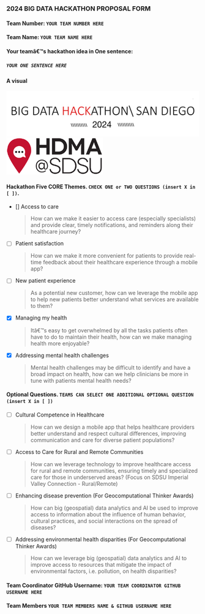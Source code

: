 ### 2024 BIG DATA HACKATHON PROPOSAL FORM

#### Team Number: `YOUR TEAM NUMBER HERE`

#### Team Name: `YOUR TEAM NAME HERE`

#### Your teamâ€™s hackathon idea in One sentence:

##### `YOUR ONE SENTENCE HERE`

#### A visual

![bigdatahackathon4sd](https://github.com/BigDataForSanDiego/bigdataforsandiego.github.io/blob/main/templates/img/bigdatahackathon_sd_2024.png?raw=true "Big Data Hackathon for San Diego 2024")
<img height="10%" width="50%" alt="HDMA" src="https://github.com/BigDataForSanDiego/bigdataforsandiego.github.io/blob/main/templates/img/hdma2.png?raw=true">

<!--
#### Theme: Enhancing Healthcareâ€™s Digital Front Door
#### - Digital solutions to help increase access, manage health, and improve patient satisfaction along the healthcare journey -
-->

#### Hackathon Five CORE Themes. `CHECK ONE or TWO QUESTIONS (insert X in [ ])`.

- [] Access to care
  > How can we make it easier to access care (especially specialists) and provide clear, timely notifications, and reminders along their healthcare journey?
- [ ] Patient satisfaction
  > How can we make it more convenient for patients to provide real-time feedback about their healthcare experience through a mobile app?
- [ ] New patient experience
  > As a potential new customer, how can we leverage the mobile app to help new patients better understand what services are available to them?
- [x] Managing my health
  > Itâ€™s easy to get overwhelmed by all the tasks patients often have to do to maintain their health, how can we make managing health more enjoyable?
- [x] Addressing mental health challenges
  > Mental health challenges may be difficult to identify and have a broad impact on health, how can we help clinicians be more in tune with patients mental health needs?

#### Optional Questions. `TEAMS CAN SELECT ONE ADDITIONAL OPTIONAL QUESTION (insert X in [ ])`

- [ ] Cultural Competence in Healthcare
  > How can we design a mobile app that helps healthcare providers better understand and respect cultural differences, improving communication and care for diverse patient populations?
- [ ] Access to Care for Rural and Remote Communities
  > How can we leverage technology to improve healthcare access for rural and remote communities, ensuring timely and specialized care for those in underserved areas? (Focus on SDSU Imperial Valley Connection - Rural/Remote)
- [ ] Enhancing disease prevention (For Geocomputational Thinker Awards)
  > How can big (geospatial) data analytics and AI be used to improve access to information about the influence of human behavior, cultural practices, and social interactions on the spread of diseases?
- [ ] Addressing environmental health disparities (For Geocomputational Thinker Awards)
  > How can we leverage big (geospatial) data analytics and AI to improve access to resources that mitigate the impact of environmental factors, i.e. pollution, on health disparities?

#### Team Coordinator GitHub Username: `YOUR TEAM COORDINATOR GITHUB USERNAME HERE`

#### Team Members `YOUR TEAM MEMBERS NAME & GITHUB USERNAME HERE`
